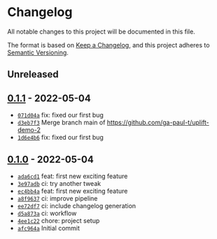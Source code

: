 # Changelog

All notable changes to this project will be documented in this file.

The format is based on [Keep a Changelog](https://keepachangelog.com/en/1.0.0/), and this project adheres to [Semantic Versioning](https://semver.org/spec/v2.0.0.html).

## Unreleased

## [0.1.1](https://github.com/ga-paul-t/uplift-demo-2/releases/tag/0.1.1) - 2022-05-04

- [`071d04a`](https://github.com/ga-paul-t/uplift-demo-2/commit/071d04ac790b89808450e6989ad50383f5e2ed4b) fix: fixed our first bug
- [`d3eb7f3`](https://github.com/ga-paul-t/uplift-demo-2/commit/d3eb7f378f3a9f6c4b6dcf841ab851a0e5cd0d23) Merge branch main of https://github.com/ga-paul-t/uplift-demo-2
- [`1d6e4b6`](https://github.com/ga-paul-t/uplift-demo-2/commit/1d6e4b6fe98ab9054c6ad6c86707d78b44b725d5) fix: fixed our first bug

## [0.1.0](https://github.com/ga-paul-t/uplift-demo-2/releases/tag/0.1.0) - 2022-05-04

- [`ada6cd1`](https://github.com/ga-paul-t/uplift-demo-2/commit/ada6cd1eb5aa63ca19c0806c3d131ceeffa36aaf) feat: first new exciting feature
- [`3e97adb`](https://github.com/ga-paul-t/uplift-demo-2/commit/3e97adbf0e3857ae73b160eaa83ea2504d0b97d5) ci: try another tweak
- [`ec4bb4a`](https://github.com/ga-paul-t/uplift-demo-2/commit/ec4bb4abf838c33c3f210a38ffb88c0897080a96) feat: first new exciting feature
- [`a8f9637`](https://github.com/ga-paul-t/uplift-demo-2/commit/a8f963772360d3e3915f0ca3d1983c7dd3f0d689) ci: improve pipeline
- [`ee72df7`](https://github.com/ga-paul-t/uplift-demo-2/commit/ee72df7b2448c0c65a5e65e040411456d585e81a) ci: include changelog generation
- [`d5a873a`](https://github.com/ga-paul-t/uplift-demo-2/commit/d5a873ac34bbf9b09dd0cab73bf8be134f47a0c9) ci: workflow
- [`4ee1c22`](https://github.com/ga-paul-t/uplift-demo-2/commit/4ee1c22c6cc4103caca34cc53135010e4a3fddd0) chore: project setup
- [`afc964a`](https://github.com/ga-paul-t/uplift-demo-2/commit/afc964a123d9b43d35d1a2bafe7587fa68029ed7) Initial commit
